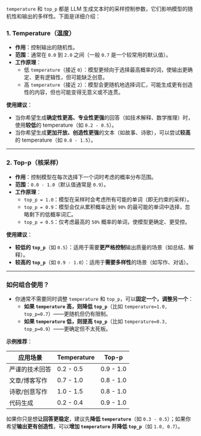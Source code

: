 `temperature` 和 `top_p` 都是 LLM 生成文本时的采样控制参数，它们影响模型的随机性和输出的多样性。下面是详细介绍：

### **1. Temperature（温度）**

- **作用**：控制输出的随机性。
- **范围**：通常在 `0.0` 到 `2.0` 之间（一般 `0.7` 是一个较常用的默认值）。
- **工作原理**：
  - 低 `temperature`（接近 `0`）：模型更倾向于选择最高概率的词，使输出更确定、更有逻辑性，但可能缺乏创意。
  - 高 `temperature`（接近 `2`）：模型会更随机地选择词汇，可能生成更有创造性的内容，但也可能变得无意义或不连贯。

**使用建议**：

- 当你希望生成**确定性更高、专业性更强**的回答（如技术解释、数学推理）时，使用**较低**的 temperature（如 `0.2 - 0.5`）。
- 当你希望生成**更加开放、创造性更强**的文本（如故事、诗歌），可以尝试**较高**的 temperature（如 `0.8 - 1.5`）。

------

### **2. Top-p（核采样）**

- **作用**：控制模型在每次选择下一个词时考虑的概率分布范围。
- **范围**：`0.0 - 1.0`（默认值通常是 `0.9`）。
- **工作原理**：
  - `top_p = 1.0`：模型在采样时会考虑所有可能的单词（即无约束的采样）。
  - `top_p = 0.9`：模型会仅从累积概率达到 `90%` 的最可能的单词中选择，忽略剩下的低概率词汇。
  - `top_p = 0.5`：仅考虑最高的 `50%` 概率的单词，使模型更确定、更受控。

**使用建议**：

- **较低的 `top_p`**（如 `0.5`）：适用于需要**更严格控制**输出质量的场景（如总结、解释）。
- **较高的 `top_p`**（如 `0.9 - 1.0`）：适用于**需要多样性**的场景（如写作、对话）。

------

### **如何组合使用？**

- 你通常不需要同时调整 `temperature` 和 `top_p`，可以**固定一个，调整另一个**：
  - **如果 `temperature` 高，则降低 `top_p`**（比如 `temperature=1.0, top_p=0.7`）——更随机但仍有限制。
  - **如果 `temperature` 低，则提高 `top_p`**（比如 `temperature=0.3, top_p=0.9`）——更确定但不太死板。

**示例推荐**：

| 应用场景       | Temperature | Top-p     |
| -------------- | ----------- | --------- |
| 严谨的技术回答 | 0.2 - 0.5   | 0.9 - 1.0 |
| 文章/博客写作  | 0.7 - 1.0   | 0.8 - 1.0 |
| 诗歌/创意写作  | 1.0 - 1.5   | 0.8 - 1.0 |
| 代码生成       | 0.2 - 0.4   | 0.9 - 1.0 |

如果你只是想**让回答更稳定**，建议先**降低 `temperature`**（如 `0.3 - 0.5`）；如果你希望**输出更有创造性**，可以**增加 `temperature` 并降低 `top_p`**（如 `1.0, 0.7`）。